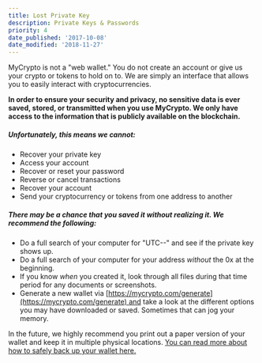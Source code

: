 ```yaml
---
title: Lost Private Key
description: Private Keys & Passwords
priority: 4
date_published: '2017-10-08'
date_modified: '2018-11-27'
---
```




MyCrypto is not a "web wallet." You do not create an account or give us your crypto or tokens to hold on to. We are simply an interface that allows you to easily interact with cryptocurrencies.

**In order to ensure your security and privacy, no sensitive data is ever saved, stored, or transmitted when you use MyCrypto. We only have access to the information that is publicly available on the blockchain.**

##### Unfortunately, this means we cannot:

*   Recover your private key
*   Access your account
*   Recover or reset your password
*   Reverse or cancel transactions
*   Recover your account
*   Send your cryptocurrency or tokens from one address to another

##### There may be a chance that you saved it without realizing it. We recommend the following:

*   Do a full search of your computer for "UTC--" and see if the private key shows up. 
*   Do a full search of your computer for your address _without_ the 0x at the beginning.
*   If you know _when_ you created it, look through all files during that time period for any documents or screenshots.
*   Generate a new wallet via [https://mycrypto.com/generate](https://mycrypto.com/generate) and take a look at the different options you may have downloaded or saved. Sometimes that can jog your memory.

In the future, we highly recommend you print out a paper version of your wallet and keep it in multiple physical locations. [You can read more about how to safely back up your wallet here.](https://support.mycrypto.com/getting-started/backing-up-your-new-wallet.html)
